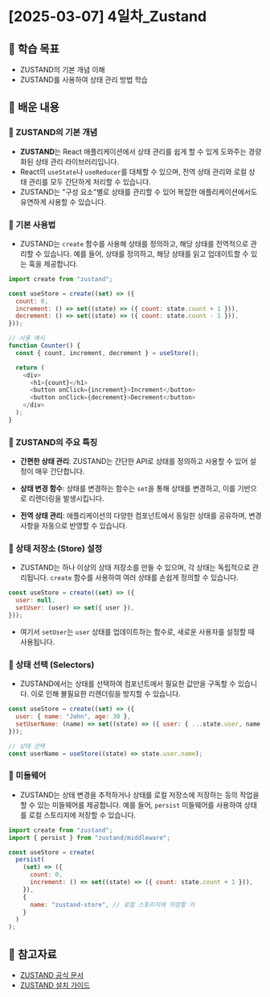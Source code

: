 # [2025-03-07] 4일차\_Zustand

## 🎯 학습 목표

- ZUSTAND의 기본 개념 이해
- ZUSTAND를 사용하여 상태 관리 방법 학습

## 📌 배운 내용

### 🔹 ZUSTAND의 기본 개념

- **ZUSTAND**는 React 애플리케이션에서 상태 관리를 쉽게 할 수 있게 도와주는 경량화된 상태 관리 라이브러리입니다.
- React의 `useState`나 `useReducer`를 대체할 수 있으며, 전역 상태 관리와 로컬 상태 관리를 모두 간단하게 처리할 수 있습니다.
- ZUSTAND는 "구성 요소"별로 상태를 관리할 수 있어 복잡한 애플리케이션에서도 유연하게 사용할 수 있습니다.

### 🔹 기본 사용법

- ZUSTAND는 `create` 함수를 사용해 상태를 정의하고, 해당 상태를 전역적으로 관리할 수 있습니다. 예를 들어, 상태를 정의하고, 해당 상태를 읽고 업데이트할 수 있는 훅을 제공합니다.

```javascript
import create from "zustand";

const useStore = create((set) => ({
  count: 0,
  increment: () => set((state) => ({ count: state.count + 1 })),
  decrement: () => set((state) => ({ count: state.count - 1 })),
}));

// 사용 예시
function Counter() {
  const { count, increment, decrement } = useStore();

  return (
    <div>
      <h1>{count}</h1>
      <button onClick={increment}>Increment</button>
      <button onClick={decrement}>Decrement</button>
    </div>
  );
}
```

### 🔹 ZUSTAND의 주요 특징

- **간편한 상태 관리**: ZUSTAND는 간단한 API로 상태를 정의하고 사용할 수 있어 설정이 매우 간단합니다.
- **상태 변경 함수**: 상태를 변경하는 함수는 `set`을 통해 상태를 변경하고, 이를 기반으로 리렌더링을 발생시킵니다.

- **전역 상태 관리**: 애플리케이션의 다양한 컴포넌트에서 동일한 상태를 공유하며, 변경사항을 자동으로 반영할 수 있습니다.

### 🔹 상태 저장소 (Store) 설정

- ZUSTAND는 하나 이상의 상태 저장소를 만들 수 있으며, 각 상태는 독립적으로 관리됩니다. `create` 함수를 사용하여 여러 상태를 손쉽게 정의할 수 있습니다.

```javascript
const useStore = create((set) => ({
  user: null,
  setUser: (user) => set({ user }),
}));
```

- 여기서 `setUser`는 `user` 상태를 업데이트하는 함수로, 새로운 사용자를 설정할 때 사용됩니다.

### 🔹 상태 선택 (Selectors)

- ZUSTAND에서는 상태를 선택하여 컴포넌트에서 필요한 값만을 구독할 수 있습니다. 이로 인해 불필요한 리렌더링을 방지할 수 있습니다.

```javascript
const useStore = create((set) => ({
  user: { name: "John", age: 30 },
  setUserName: (name) => set((state) => ({ user: { ...state.user, name } })),
}));

// 상태 선택
const userName = useStore((state) => state.user.name);
```

### 🔹 미들웨어

- ZUSTAND는 상태 변경을 추적하거나 상태를 로컬 저장소에 저장하는 등의 작업을 할 수 있는 미들웨어를 제공합니다. 예를 들어, `persist` 미들웨어를 사용하여 상태를 로컬 스토리지에 저장할 수 있습니다.

```javascript
import create from "zustand";
import { persist } from "zustand/middleware";

const useStore = create(
  persist(
    (set) => ({
      count: 0,
      increment: () => set((state) => ({ count: state.count + 1 })),
    }),
    {
      name: "zustand-store", // 로컬 스토리지에 저장할 키
    }
  )
);
```

## 🔗 참고자료

- [ZUSTAND 공식 문서](https://github.com/pmndrs/zustand)
- [ZUSTAND 설치 가이드](https://github.com/pmndrs/zustand#installation)
